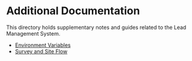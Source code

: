 # Additional Documentation

This directory holds supplementary notes and guides related to the Lead Management System.

- [Environment Variables](environment-variables.md)
- [Survey and Site Flow](survey-flow.md)
